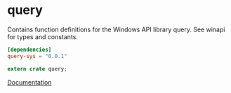 # query #
Contains function definitions for the Windows API library query. See winapi for types and constants.

```toml
[dependencies]
query-sys = "0.0.1"
```

```rust
extern crate query;
```

[Documentation](https://retep998.github.io/doc/query/)
